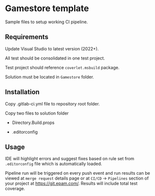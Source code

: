 # Gamestore template

Sample files to setup working CI pipeline.

## Requirements

Update Visual Studio to latest version (2022+).

All test should be consolidated in one test project.

Test project should reference `coverlet.msbuild` package.

Solution must be located in `Gamestore` folder.

## Installation

Copy .gitlab-ci.yml file to repository root folder.

Copy two files to solution folder

* Directory.Build.props

* .editorconfig

## Usage

IDE will highlight errors and suggest fixes based on rule set from `.editorconfig` file which is automatically loaded.  

Pipeline run will be triggered on every push event and run results can be viewed at `merge request` details page or at `CI/CD` -> `Pipelines` section of your project at https://git.epam.com/.
Results will include total test coverage.